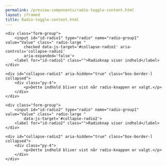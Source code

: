 ```yaml
--- 
permalink: /preview-components/radio-toggle-content.html
layout: iframed 
title: Radio-toggle-content.html
---
```

<div class="container js-radio-toggle-group">

    <div class="form-group">
        <input id="id-radio1" type="radio" name="radio-group1" value="Value" class=" radio-large "
            checked data-js-target='#collapse-radio1' aria-controls='collapse-radio1'
            aria-expanded='false'>
        <label for="id-radio1" class="">Radioknap viser indhold</label>
    </div>

    <div id="collapse-radio1" aria-hidden="true" class="box-border-l collapsed">
        <div class="py-4">
            <p>Dette indhold bliver vist når radio-knappen er valgt.</p>
        </div>
    </div>

    <div class="form-group">
        <input id="id-radio2" type="radio" name="radio-group1" value="Value" class=" radio-large "
            data-js-target='#collapse-radio2'>
        <label for="id-radio2" class="">Radioknap viser indhold</label>
    </div>

    <div id="collapse-radio2" aria-hidden="true" class="box-border-l collapsed">
        <div class="py-4">
            <p>Dette indhold bliver vist når radio-knappen er valgt.</p>
        </div>
    </div>
</div>